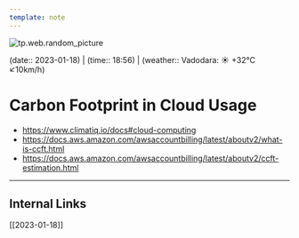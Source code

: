 ```yaml
---
template: note
---
```

![tp.web.random_picture](https://images.unsplash.com/photo-1518766492976-82c449b7d616?crop=entropy&cs=tinysrgb&fit=crop&fm=jpg&h=300&ixid=MnwxfDB8MXxyYW5kb218MHx8dHJlZSxsYW5kc2NhcGUsd2F0ZXIsbW91bnRhaW58fHx8fHwxNjc0MDQ4Mzgw&ixlib=rb-4.0.3&q=80&utm_campaign=api-credit&utm_medium=referral&utm_source=unsplash_source&w=900)

(date:: 2023-01-18) | (time:: 18:56) | (weather:: Vadodara: ☀️   +32°C ↙10km/h)

# Carbon Footprint in Cloud Usage


- https://www.climatiq.io/docs#cloud-computing
- https://docs.aws.amazon.com/awsaccountbilling/latest/aboutv2/what-is-ccft.html
- https://docs.aws.amazon.com/awsaccountbilling/latest/aboutv2/ccft-estimation.html


---
## Internal Links
[[2023-01-18]]